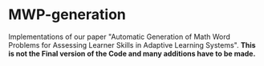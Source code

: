 # MWP-generation
Implementations of our paper "Automatic Generation of Math Word Problems for Assessing Learner Skills in Adaptive Learning Systems".
**This is not the Final version of the Code and many additions have to be made.**
